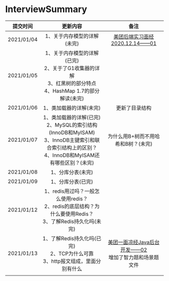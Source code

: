 # InterviewSummary
|  提交时间  |                           更新内容                           |                             备注                             |
| :--------: | :----------------------------------------------------------: | :----------------------------------------------------------: |
| 2021/01/04 |                 1、关于内存模型的详解(未完)                  | [美团后端实习面经2020.12.14——01](https://www.nowcoder.com/discuss/579134) |
| 2021/01/05 | 1、关于内存模型的详解(已完)<br/>2、关于了G1收集器的详解<br/>3、红黑树的部分特点<br/>4、HashMap  1.7的部分解读(未完) |                                                              |
| 2021/01/06 |                   1、类加载器的详解(未完)                    |                        更新了目录结构                        |
| 2021/01/07 | 1、类加载器的详解(已完)<br/>2、MySQL的索引结构(InnoDB和MyISAM)<br/>3、InnoDB主键索引和联合索引结构上的区别？<br/>4、InnoDB和MyISAM还有哪些区别？(未完) |             为什么用B+树而不用哈希和B树？(未完)              |
| 2021/01/08 |                      1、分库分表(未完)                       |                                                              |
| 2021/01/09 |                      1、分库分表(已完)                       |                                                              |
| 2021/01/12 | 1、redis用过吗？一般怎么使用redis？<br/>2、redis的底层结构？为什么要使用Redis？<br/>3、了解Redis持久化吗(未完)<br/> |                                                              |
| 2021/01/13 | 1、了解Redis持久化吗(已完)<br/>2、TCP为什么可靠<br/>3、http报文组成，里面分别有什么 | [美团一面凉经Java后台开发——02](https://www.nowcoder.com/discuss/563993)<br/>增加了智力题和场景题文件 |
|            |                                                              |                                                              |

